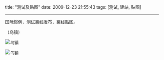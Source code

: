 title: "测试及贴图"
date: 2009-12-23 21:55:43
tags: [测试, 建站, 贴图]

---

国际惯例，测试离线发布，离线贴图。

<!--more-->

（乌镇）

![乌镇](http://static.catxn.cn/images/wuzhen_01.jpg-o)

![乌镇](http://static.catxn.cn/images/wuzhen_02.jpg-o)

